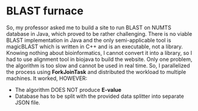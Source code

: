 # BLAST furnace
So, my professor asked me to build a site to run BLAST on NUMTS database in Java, which proved to be rather challenging.
There is no viable BLAST implementation in Java and the only semi-applicable tool is magicBLAST which is written in C++ and is an executable, not a library. Knowing nothing about bioinformatics, I cannot convert it into a library, so I had to use alignment tool in biojava to build the website. Only one problem, the algorithm is too slow and cannot be used in real time. So, I parallelized the process using **ForkJoinTask** and distributed the workload to multiple machines. It worked, HOWEVER:

 - The algorithm DOES NOT produce **E-value**
 - Database has to be split with the provided data splitter  into separate JSON file.
 
 
